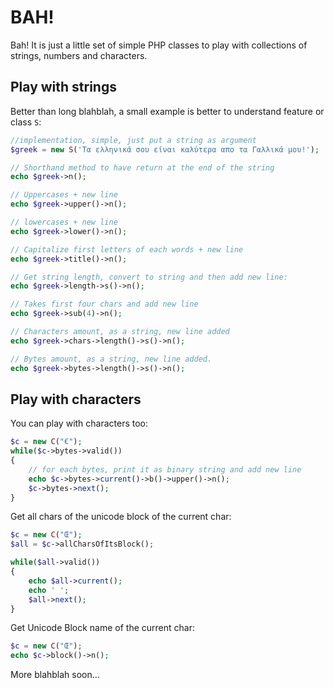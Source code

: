 # BAH!

Bah! It is just a little set of simple PHP classes to play with collections of strings, numbers and characters.


## Play with strings

Better than long blahblah, a small example is better to understand feature or class `S`:

```php
//implementation, simple, just put a string as argument
$greek = new S('Τα ελληνικά σου είναι καλύτερα απο τα Γαλλικά μου!');

// Shorthand method to have return at the end of the string
echo $greek->n();

// Uppercases + new line
echo $greek->upper()->n();

// lowercases + new line
echo $greek->lower()->n();

// Capitalize first letters of each words + new line
echo $greek->title()->n();

// Get string length, convert to string and then add new line:
echo $greek->length->s()->n();

// Takes first four chars and add new line
echo $greek->sub(4)->n();

// Characters amount, as a string, new line added
echo $greek->chars->length()->s()->n();

// Bytes amount, as a string, new line added.
echo $greek->bytes->length()->s()->n();
```

## Play with characters

You can play with characters too:

```php
$c = new C("€");
while($c->bytes->valid())
{
    // for each bytes, print it as binary string and add new line
    echo $c->bytes->current()->b()->upper()->n();
    $c->bytes->next();
}
```

Get all chars of the unicode block of the current char:

```php
$c = new C("Œ");
$all = $c->allCharsOfItsBlock();

while($all->valid())
{
    echo $all->current();
    echo ' ';
    $all->next();
}
```

Get Unicode Block name of the current char:

```php
$c = new C("Œ");
echo $c->block()->n();
```

More blahblah soon…
